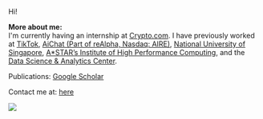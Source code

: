 Hi!

**More about me:<br>**
I'm currently having an internship at [Crypto.com](https://crypto.com). I have previously worked at [TikTok](https://www.tiktok.com/), [AiChat (Part of reAlpha, Nasdaq: AIRE)](https://www.aichat.com/), [National University of Singapore](https://nus.edu.sg/), [A*STAR’s Institute of High Performance Computing](https://www.a-star.edu.sg/ihpc), and the [Data Science & Analytics Center](https://www.sp.edu.sg/industry/centres/data-science---analytics-centre).


Publications: [Google Scholar](https://scholar.google.com/citations?user=6PZDAfAAAAAJ)

Contact me at: [here](mailto:limhur.ng@gmail.com)

<p align="left">
  <div align="left" >
    <img src="https://komarev.com/ghpvc/?username=lhurr&label=Profile%20Views&color=000000&style=for-the-badge" />
  </div>
</p>




